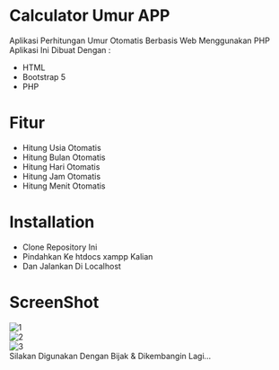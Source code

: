 # Calculator Umur APP

Aplikasi Perhitungan Umur Otomatis Berbasis Web Menggunakan PHP <br>
Aplikasi Ini Dibuat Dengan :

- HTML
- Bootstrap 5
- PHP

# Fitur

- Hitung Usia Otomatis
- Hitung Bulan Otomatis
- Hitung Hari Otomatis
- Hitung Jam Otomatis
- Hitung Menit Otomatis

# Installation

- Clone Repository Ini
- Pindahkan Ke htdocs xampp Kalian
- Dan Jalankan Di Localhost

# ScreenShot

![1](https://user-images.githubusercontent.com/33697576/114830174-27317380-9df6-11eb-9e2f-b1d0c73495b6.PNG) <br>
![2](https://user-images.githubusercontent.com/33697576/114830186-2c8ebe00-9df6-11eb-995e-13107fc15d58.PNG) <br>
![3](https://user-images.githubusercontent.com/33697576/114830195-30224500-9df6-11eb-8c04-0fea45e05832.PNG) <br>
Silakan Digunakan Dengan Bijak & Dikembangin Lagi...
